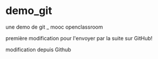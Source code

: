 # demo_git


une demo de git _ mooc openclassroom

première modification pour l'envoyer par la suite sur GitHub!

modification depuis Github
